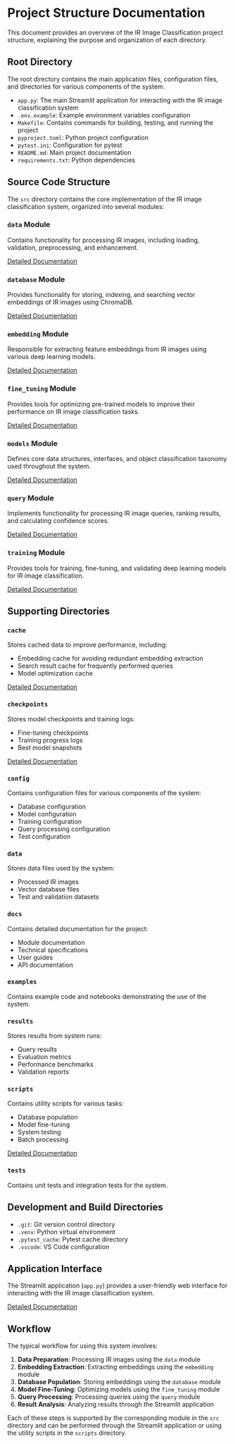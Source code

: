 # Project Structure Documentation

This document provides an overview of the IR Image Classification project structure, explaining the purpose and organization of each directory.

## Root Directory

The root directory contains the main application files, configuration files, and directories for various components of the system.

- `app.py`: The main Streamlit application for interacting with the IR image classification system
- `.env.example`: Example environment variables configuration
- `Makefile`: Contains commands for building, testing, and running the project
- `pyproject.toml`: Python project configuration
- `pytest.ini`: Configuration for pytest
- `README.md`: Main project documentation
- `requirements.txt`: Python dependencies

## Source Code Structure

The `src` directory contains the core implementation of the IR image classification system, organized into several modules:

### `data` Module

Contains functionality for processing IR images, including loading, validation, preprocessing, and enhancement.

[Detailed Documentation](data_module.md)

### `database` Module

Provides functionality for storing, indexing, and searching vector embeddings of IR images using ChromaDB.

[Detailed Documentation](database_module.md)

### `embedding` Module

Responsible for extracting feature embeddings from IR images using various deep learning models.

[Detailed Documentation](embedding_module.md)

### `fine_tuning` Module

Provides tools for optimizing pre-trained models to improve their performance on IR image classification tasks.

[Detailed Documentation](fine_tuning_module.md)

### `models` Module

Defines core data structures, interfaces, and object classification taxonomy used throughout the system.

[Detailed Documentation](models_module.md)

### `query` Module

Implements functionality for processing IR image queries, ranking results, and calculating confidence scores.

[Detailed Documentation](query_module.md)

### `training` Module

Provides tools for training, fine-tuning, and validating deep learning models for IR image classification.

[Detailed Documentation](training_module.md)

## Supporting Directories

### `cache`

Stores cached data to improve performance, including:

- Embedding cache for avoiding redundant embedding extraction
- Search result cache for frequently performed queries
- Model optimization cache

[Detailed Documentation](../cache/README.md)

### `checkpoints`

Stores model checkpoints and training logs:

- Fine-tuning checkpoints
- Training progress logs
- Best model snapshots

[Detailed Documentation](../checkpoints/README.md)

### `config`

Contains configuration files for various components of the system:

- Database configuration
- Model configuration
- Training configuration
- Query processing configuration
- Test configuration

### `data`

Stores data files used by the system:

- Processed IR images
- Vector database files
- Test and validation datasets

### `docs`

Contains detailed documentation for the project:

- Module documentation
- Technical specifications
- User guides
- API documentation

### `examples`

Contains example code and notebooks demonstrating the use of the system.

### `results`

Stores results from system runs:

- Query results
- Evaluation metrics
- Performance benchmarks
- Validation reports

### `scripts`

Contains utility scripts for various tasks:

- Database population
- Model fine-tuning
- System testing
- Batch processing

[Detailed Documentation](scripts.md)

### `tests`

Contains unit tests and integration tests for the system.

## Development and Build Directories

- `.git`: Git version control directory
- `.venv`: Python virtual environment
- `.pytest_cache`: Pytest cache directory
- `.vscode`: VS Code configuration

## Application Interface

The Streamlit application (`app.py`) provides a user-friendly web interface for interacting with the IR image classification system.

[Detailed Documentation](streamlit_app.md)

## Workflow

The typical workflow for using this system involves:

1. **Data Preparation**: Processing IR images using the `data` module
2. **Embedding Extraction**: Extracting embeddings using the `embedding` module
3. **Database Population**: Storing embeddings using the `database` module
4. **Model Fine-Tuning**: Optimizing models using the `fine_tuning` module
5. **Query Processing**: Processing queries using the `query` module
6. **Result Analysis**: Analyzing results through the Streamlit application

Each of these steps is supported by the corresponding module in the `src` directory and can be performed through the Streamlit application or using the utility scripts in the `scripts` directory.
